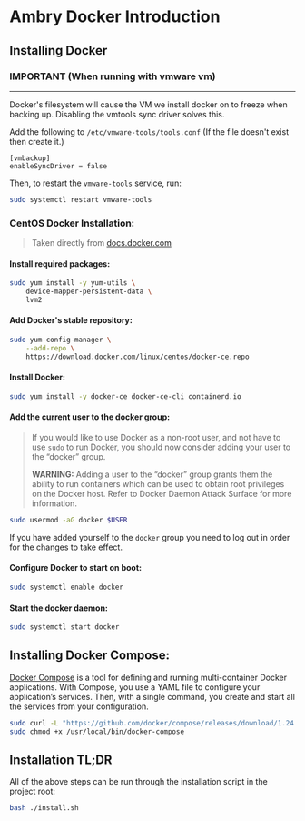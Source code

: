 # Ambry Docker Introduction

## Installing Docker
### **IMPORTANT** (When running with vmware vm)
----------------------------------------------
Docker's filesystem will cause the VM we install docker on to freeze when backing up. Disabling the vmtools sync driver solves this.

Add the following to `/etc/vmware-tools/tools.conf`  (If the file doesn't exist then create it.)
```
[vmbackup]
enableSyncDriver = false
```

Then, to restart the `vmware-tools` service, run:
```bash
sudo systemctl restart vmware-tools
```

### CentOS Docker Installation:
> Taken directly from [docs.docker.com](https://docs.docker.com/install/linux/docker-ce/centos/)
#### Install required packages:
```bash
sudo yum install -y yum-utils \
    device-mapper-persistent-data \
    lvm2
```

#### Add Docker's stable repository:
```bash
sudo yum-config-manager \
    --add-repo \
    https://download.docker.com/linux/centos/docker-ce.repo
```

#### Install Docker:
```bash
sudo yum install -y docker-ce docker-ce-cli containerd.io
```

#### Add the current user to the docker group:
> If you would like to use Docker as a non-root user, and not have to use `sudo` to run Docker, you should now consider adding your user to the “docker” group.
>
> **WARNING:**
> Adding a user to the “docker” group grants them the ability to run containers which can be used to obtain root privileges on the Docker host. Refer to Docker Daemon Attack Surface for more information.
```bash
sudo usermod -aG docker $USER
```
If you have added yourself to the `docker` group you need to log out in order for the changes to take effect.

#### Configure Docker to start on boot:
```bash
sudo systemctl enable docker
```

#### Start the docker daemon:
```bash
sudo systemctl start docker
```


## Installing Docker Compose:
[Docker Compose](https://docs.docker.com/compose/) is a tool for defining and running multi-container Docker applications. With Compose, you use a YAML file to configure your application’s services. Then, with a single command, you create and start all the services from your configuration. 
```bash
sudo curl -L "https://github.com/docker/compose/releases/download/1.24.1/docker-compose-$(uname -s)-$(uname -m)" -o /usr/local/bin/docker-compose
sudo chmod +x /usr/local/bin/docker-compose
```


## Installation TL;DR
All of the above steps can be run through the installation script in the project root:
```bash
bash ./install.sh
```